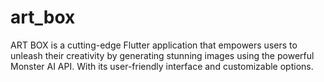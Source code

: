 # art_box
ART BOX is a cutting-edge Flutter application that empowers users to unleash their creativity by generating stunning images using the powerful Monster AI API. With its user-friendly interface and customizable options.
